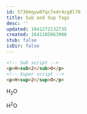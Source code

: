 ```yaml
---
id: 5736mqyw07qc7edr4zg8l70
title: Sub and Sup Tags
desc: ''
updated: 1641272132735
created: 1641105063906
stub: false
isDir: false
---
```



```html
<!-- Sub script -->
<p>H<sub>2</sub>O</p>
<!-- Super script -->
<p>H<sup>2</sup>O</p>
```

<p>H<sub>2</sub>O</p>

<p>H<sup>2</sup>O</p>
